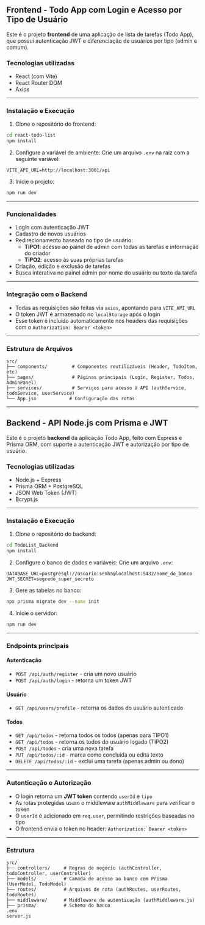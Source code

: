 ## Frontend - Todo App com Login e Acesso por Tipo de Usuário

Este é o projeto **frontend** de uma aplicação de lista de tarefas (Todo App), que possui autenticação JWT e diferenciação de usuários por tipo (admin e comum).

### Tecnologias utilizadas
- React (com Vite)
- React Router DOM
- Axios

---

### Instalação e Execução

1. Clone o repositório do frontend:
```bash
cd react-todo-list
npm install
```

2. Configure a variável de ambiente:
Crie um arquivo `.env` na raiz com a seguinte variável:
```env
VITE_API_URL=http://localhost:3001/api
```

3. Inicie o projeto:
```bash
npm run dev
```

---

### Funcionalidades

- Login com autenticação JWT
- Cadastro de novos usuários
- Redirecionamento baseado no tipo de usuário:
  - **TIPO1**: acesso ao painel de admin com todas as tarefas e informação do criador
  - **TIPO2**: acesso às suas próprias tarefas
- Criação, edição e exclusão de tarefas
- Busca interativa no painel admin por nome do usuário ou texto da tarefa

---

### Integração com o Backend

- Todas as requisições são feitas via `axios`, apontando para `VITE_API_URL`
- O token JWT é armazenado no `localStorage` após o login
- Esse token é incluído automaticamente nos headers das requisições com o `Authorization: Bearer <token>`

---

### Estrutura de Arquivos

```
src/
├── components/         # Componentes reutilizáveis (Header, TodoItem, etc)
├── pages/              # Páginas principais (Login, Register, Todos, AdminPanel)
├── services/           # Serviços para acesso à API (authService, todoService, userService)
└── App.jsx            # Configuração das rotas
```

---

## Backend - API Node.js com Prisma e JWT

Este é o projeto **backend** da aplicação Todo App, feito com Express e Prisma ORM, com suporte a autenticação JWT e autorização por tipo de usuário.

### Tecnologias utilizadas
- Node.js + Express
- Prisma ORM + PostgreSQL
- JSON Web Token (JWT)
- Bcrypt.js

---

### Instalação e Execução

1. Clone o repositório do backend:
```bash
cd TodoList_Backend
npm install
```

2. Configure o banco de dados e variáveis:
Crie um arquivo `.env`:
```env
DATABASE_URL=postgresql://usuario:senha@localhost:5432/nome_do_banco
JWT_SECRET=segredo_super_secreto
```

3. Gere as tabelas no banco:
```bash
npx prisma migrate dev --name init
```

4. Inicie o servidor:
```bash
npm run dev
```

---

### Endpoints principais

#### Autenticação
- `POST /api/auth/register` - cria um novo usuário
- `POST /api/auth/login` - retorna um token JWT

#### Usuário
- `GET /api/users/profile` - retorna os dados do usuário autenticado

#### Todos
- `GET /api/todos` - retorna todos os todos (apenas para TIPO1)
- `GET /api/todos` - retorna os todos do usuário logado (TIPO2)
- `POST /api/todos` - cria uma nova tarefa
- `PUT /api/todos/:id` - marca como concluída ou edita texto
- `DELETE /api/todos/:id` - exclui uma tarefa (apenas admin ou dono)

---

### Autenticação e Autorização

- O login retorna um **JWT token** contendo `userId` e `tipo`
- As rotas protegidas usam o middleware `authMiddleware` para verificar o token
- O `userId` é adicionado em `req.user`, permitindo restrições baseadas no tipo
- O frontend envia o token no header: `Authorization: Bearer <token>`

---

### Estrutura

```
src/
├── controllers/     # Regras de negócio (authController, todoController, userController)
├── models/          # Camada de acesso ao banco com Prisma (UserModel, TodoModel)
├── routes/          # Arquivos de rota (authRoutes, userRoutes, todoRoutes)
├── middleware/      # Middleware de autenticação (authMiddleware.js)
├── prisma/          # Schema do banco
.env
server.js
```